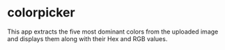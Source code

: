 # colorpicker
This app extracts the five most dominant colors from the uploaded image and displays them along with their Hex and RGB values.
